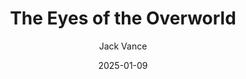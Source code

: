 ---
title: The Eyes of the Overworld
book: the-eyes-of-the-overworld
author: Jack Vance
kindle: false
spoilers: false
date: 2025-01-09
---